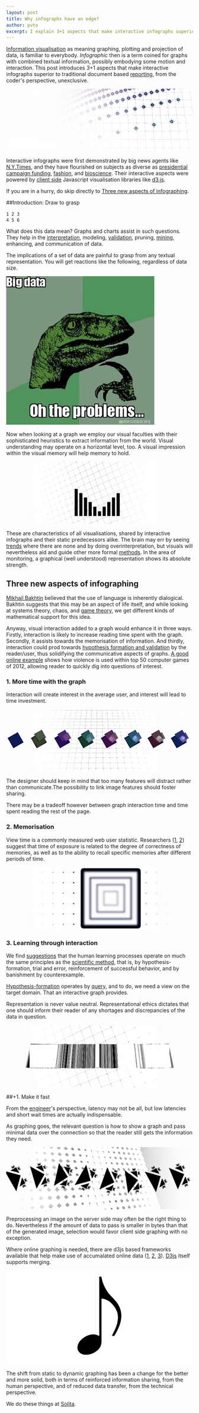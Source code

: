 ```yaml
---
layout: post
title: Why infographs have an edge?
author: pvto
excerpt: I explain 3+1 aspects that make interactive infographs superior to traditional document based reporting.
---
```


[Information visualisation](http://en.wikipedia.org/wiki/Information_visualization) as meaning graphing, plotting and projection of data, is familiar to everybody.  *Infographic* then is a term coined for graphs with combined textual information, possibly embodying some motion and interaction.  This post introduces 3+1 aspects that make interactive infographs superior to traditional document based [reporting](http://en.wikipedia.org/wiki/List_of_reporting_software), from the coder's perspective, unexclusive.

![info](img/infographs-with-d3js/spat-scal.png)

Interactive infographs were first demonstrated by big news agents like [N.Y.Times](http://www.nytimes.com/), and they have flourished on subjects as diverse as [presidential campaign funding](http://data-informed.com/data-visualization-following-the-money-in-the-presidential-campaign/), [fashion](http://www.nytimes.com/newsgraphics/2013/09/13/fashion-week-editors-picks/), and [bioscience](http://circos.ca/intro/data_visualization/).  Their interactive aspects were powered by [client side](http://en.wikipedia.org/wiki/Client_side) Javascript visualisation libraries like [d3.js](http://d3js.org/).

If you are in a hurry, do skip directly to [Three new aspects of infographing](#three-aspects).

##Introduction: Draw to grasp

    1 2 3
    4 5 6

What does this data mean?  Graphs and charts assist in such questions.  They help in the [interpretation](http://en.wikipedia.org/wiki/Scientific_modeling), modeling, [validation](http://en.wikipedia.org/wiki/Data_validation), pruning, [mining](http://en.wikipedia.org/wiki/Data_mining), enhancing, and communication of data.

The implications of a set of data are painful to grasp from any textual representation.  You will get reactions like the following, regardless of data size.

![Big data oh the probs](img/infographs-with-d3js/big-data-oh-the-problems.jpg)  

Now when looking at a graph we employ our visual faculties with their sophisticated heuristics to extract information from the world.  Visual understanding may operate on a horizontal level, too.  A visual impression within the visual memory will help memory to hold.

![bars info](img/infographs-with-d3js/bars-info.png)

These are characteristics of all visualisations, shared by interactive infographs and their static predecessors alike.  The brain may err by seeing [trends](http://en.wikipedia.org/wiki/Trend_estimation) where there are none and by doing overinterpretation, but visuals will nevertheless aid and guide other more formal [methods](http://en.wikipedia.org/wiki/Statistics).  In the area of monitoring, a graphical (well understood) representation shows its absolute strength.

## Three new aspects of infographing
<a name="three-aspects"/>

[Mikhail Bakhtin](http://en.wikipedia.org/wiki/Mikhail_Bakhtin) believed that the use of language is inherently dialogical.  Bakhtin suggests that this may be an aspect of life itself, and while looking at systems theory, chaos, and [game theory](http://en.wikipedia.org/wiki/Game_semantics), we get different kinds of mathematical support for this idea.

Anyway, visual interaction added to a graph would enhance it in three ways.  Firstly, interaction is likely to increase reading time spent with the graph.  Secondly, it assists towards the memorisation of information.  And thirdly, interaction could prod towards [hypothesis formation and validation](http://en.wikipedia.org/wiki/Scientific_process) by the reader/user, thus solidifying the communicative aspects of graphs.  [A good online example](http://www.theguardian.com/world/interactive/2013/apr/30/violence-guns-best-selling-video-games) shows how violence is used within top 50 computer games of 2012, allowing reader to quickly dig into questions of interest.

### 1. More time with the graph

Interaction will create interest in the average user, and interest will lead to time investment.

![exposure-focus](img/infographs-with-d3js/RR.png)

The designer should keep in mind that too many features will distract rather than communicate.The possibility to link image features should foster sharing.

There may be a tradeoff however between graph interaction time and time spent reading the rest of the page.

### 2. Memorisation

View time is a commonly measured web user statistic.  Researchers ([1][ref1], [2][ref2]) suggest that time of exposure is related to the degree of correctness of memories, as well as to the ability to recall specific memories after different periods of time.

![exposure-focus](img/infographs-with-d3js/RF.png)

### 3. Learning through interaction

We find [suggestions](http://www.ted.com/talks/alison_gopnik_what_do_babies_think) that the human learning processes operate on much the same principles as the [scientific method](http://en.wikipedia.org/wiki/Scientific_method), that is, by hypothesis-formation, trial and error, reinforcement of successful behavior, and by banishment by counterexample.

[Hypothesis-formation](http://en.wikipedia.org/wiki/Scientific_method#Hypothesis_development) operates by [query](http://en.wikipedia.org/wiki/Query_(complexity)), and to do, we need a view on the target domain.  That an interactive graph provides.

Representation is never value neutral.  Representational ethics dictates that one should inform their reader of any shortages and discrepancies of the data in question.

![bar noise](img/infographs-with-d3js/bar-noise.png)

##+1. Make it fast

From the [engineer](http://en.wikipedia.org/wiki/Engineer)'s perspective, latency may not be all, but low latencies and short wait times are actually indispensable.

As graphing goes, the relevant question is how to show a graph and pass minimal data over the connection so that the reader still gets the information they need.

![arrows right](img/infographs-with-d3js/arrows-flow.png)

Preprocessing an image on the server side may often be the right thing to do.  Nevertheless if the amount of data to pass is smaller in bytes than that of the generated image, selection would favor client side graphing with no exception.

Where online graphing is needed, there are d3js based frameworks available that help make use of accumalated online data ([1][ref4], [2][ref5], [3][ref3]).  [D3js](https://github.com/mbostock/d3/wiki) itself supports merging.

![note](/img/note.png)

The shift from static to dynamic graphing has been a change for the better and more solid, both in terms of reinforced information sharing, from the human perspective, and of reduced data transfer, from the technical perspective.

We do these things at [Solita](http://www.solita.fi/).

[ref1]: http://dl.acm.org/citation.cfm?id=1993584
[ref2]: http://www.google.fi/books?hl=fi&lr=&id=m8qMjPF1NYAC&oi=fnd&
[ref3]: https://github.com/mlarocca/Dynamic-Charts
[ref4]: http://square.github.io/cubism/
[ref5]: http://jondot.github.io/graphene/
